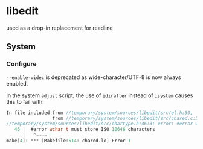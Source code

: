 # libedit
used as a drop-in replacement for readline

## System

### Configure
`--enable-widec` is deprecated as wide-character/UTF-8 is now always enabled.

In the system `adjust` script, the use of `idirafter` instead of `isystem`
causes this to fail with:

```C
In file included from //temporary/system/sources/libedit/src/el.h:50,
                 from //temporary/system/sources/libedit/src/chared.c:51:
//temporary/system/sources/libedit/src/chartype.h:46:3: error: #error wchar_t must store ISO 10646 characters
   46 |  #error wchar_t must store ISO 10646 characters
      |   ^~~~~
make[4]: *** [Makefile:514: chared.lo] Error 1
```
